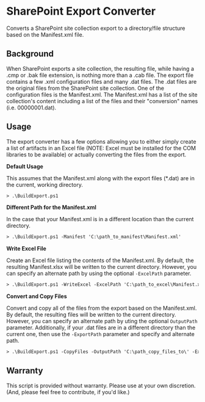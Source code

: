 # SharePoint Export Converter
Converts a SharePoint site collection export to a directory/file structure based on the Manifest.xml file.

## Background
When SharePoint exports a site collection, the resulting file, while having a .cmp or .bak file extension, is nothing more than a .cab file.  The export file contains a few .xml configuration files and many .dat files.  The .dat files are the original files from the SharePoint site collection.  One of the configuration files is the Manifest.xml.  The Manifest.xml has a list of the site collection's content including a list of the files and their "conversion" names (i.e. 00000001.dat). 

## Usage
The export converter has a few options allowing you to either simply create a list of artifacts in an Excel file (NOTE: Excel must be installed for the COM libraries to be available) or actually converting the files from the export.


**Default Usage**

This assumes that the Manifest.xml along with the export files (*.dat) are in the current, working directory.
```ps
> .\BuildExport.ps1 
```


**Different Path for the Manifest.xml**

In the case that your Manifest.xml is in a different location than the current directory.
```ps
> .\BuildExport.ps1 -Manifest 'C:\path_to_manifest\Manifest.xml'
```


**Write Excel File**

Create an Excel file listing the contents of the Manifest.xml.  By default, the resulting Manifest.xlsx will be written to the current directory.  However, you can specify an alternate path by using the optional `-ExcelPath` parameter. 
```ps
> .\BuildExport.ps1 -WriteExcel -ExcelPath 'C:\path_to_excel\Manifest.xslx'
```


**Convert and Copy Files**

Convert and copy all of the files from the export based on the Manifest.xml.  By default, the resulting files will be written to the current directory.  However, you can specify an alternate path by uting the optional `OutputPath` parameter.  Additionally, if your .dat files are in a different directory than the current one, then use the `-ExportPath` parameter and specify and alternate path.
```ps
> .\BuildExport.ps1 -CopyFiles -OutputPath 'C:\path_copy_files_to\' -ExportPath 'C:\path_to_exported_dat_files\'
```

## Warranty
This script is provided without warranty.  Please use at your own discretion.  (And, please feel free to contribute, if you'd like.)	